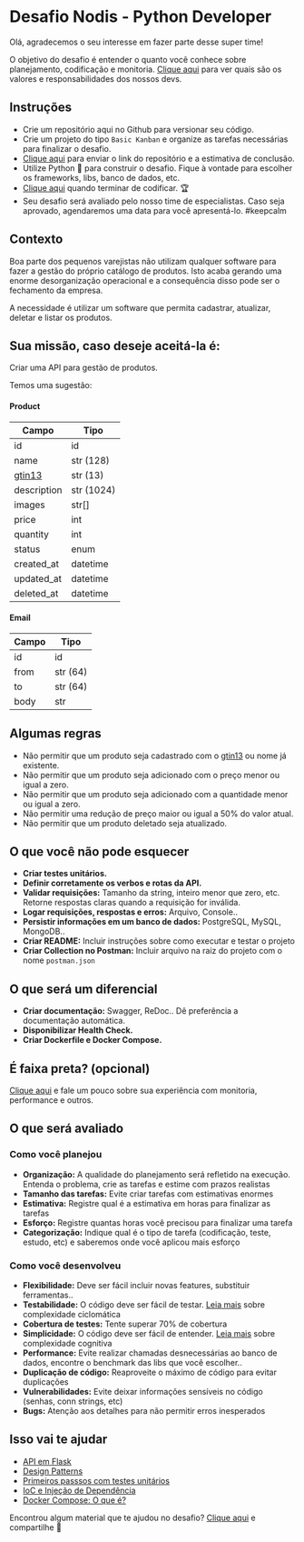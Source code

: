 # Desafio Nodis - Python Developer

Olá, agradecemos o seu interesse em fazer parte desse super time!

O objetivo do desafio é entender o quanto você conhece sobre planejamento, codificação e monitoria. [Clique aqui](https://github.com/nodis-com-br/bushido) para ver quais são os valores e responsabilidades dos nossos devs.

## Instruções
* Crie um repositório aqui no Github para versionar seu código.
* Crie um projeto do tipo ```Basic Kanban``` e organize as tarefas necessárias para finalizar o desafio.
* [Clique aqui](https://www.stone.com.br) para enviar o link do repositório e a estimativa de conclusão.
* Utilize Python :snake: para construir o desafio. Fique à vontade para escolher os frameworks, libs, banco de dados, etc.
* [Clique aqui](https://www.stone.com.br) quando terminar de codificar. :trophy:
* Seu desafio será avaliado pelo nosso time de especialistas. Caso seja aprovado, agendaremos uma data para você apresentá-lo. #keepcalm

## Contexto

Boa parte dos pequenos varejistas não utilizam qualquer software para fazer a gestão do próprio catálogo de produtos. Isto acaba gerando uma enorme desorganização operacional e a consequência disso pode ser o fechamento da empresa. 

A necessidade é utilizar um software que permita cadastrar, atualizar, deletar e listar os produtos.

## Sua missão, caso deseje aceitá-la é:

Criar uma API para gestão de produtos.

Temos uma sugestão:

#### Product

Campo   | Tipo
--------- | ------
id | id
name | str (128)
[gtin13](https://www.gs1br.org/codigos-e-padroes/chaves-de-identificacao/gtin) | str (13)
description | str (1024)
images | str[]
price | int 
quantity | int
status | enum
created_at | datetime
updated_at | datetime
deleted_at | datetime

#### Email

Campo   | Tipo
--------- | ------
id | id
from | str (64)
to | str (64)
body | str 

## Algumas regras

* Não permitir que um produto seja cadastrado com o [gtin13](https://www.gs1br.org/codigos-e-padroes/chaves-de-identificacao/gtin) ou nome já existente.
* Não permitir que um produto seja adicionado com o preço menor ou igual a zero.
* Não permitir que um produto seja adicionado com a quantidade menor ou igual a zero.
* Não permitir uma redução de preço maior ou igual a 50% do valor atual.
* Não permitir que um produto deletado seja atualizado.

## O que você não pode esquecer

* **Criar testes unitários.**
* **Definir corretamente os verbos e rotas da API.** 
* **Validar requisições:** Tamanho da string, inteiro menor que zero, etc. Retorne respostas claras quando a requisição for inválida.
* **Logar requisições, respostas e erros:** Arquivo, Console..
* **Persistir informações em um banco de dados:** PostgreSQL, MySQL, MongoDB..
* **Criar README:** Incluir instruções sobre como executar e testar o projeto
* **Criar Collection no Postman:** Incluir arquivo na raiz do projeto com o nome ```postman.json```

## O que será um diferencial

* **Criar documentação:** Swagger, ReDoc.. Dê preferência a documentação automática.
* **Disponibilizar Health Check.**
* **Criar Dockerfile e Docker Compose.**

## É faixa preta? (opcional)

[Clique aqui](https://www.stone.com.br) e fale um pouco sobre sua experiência com monitoria, performance e outros.

## O que será avaliado

### Como você planejou

* **Organização:** A qualidade do planejamento será refletido na execução. Entenda o problema, crie as tarefas e estime com prazos realistas
* **Tamanho das tarefas:** Evite criar tarefas com estimativas enormes
* **Estimativa:** Registre qual é a estimativa em horas para finalizar as tarefas
* **Esforço:** Registre quantas horas você precisou para finalizar uma tarefa
* **Categorização:** Indique qual é o tipo de tarefa (codificação, teste, estudo, etc) e saberemos onde você aplicou mais esforço

### Como você desenvolveu

* **Flexibilidade:** Deve ser fácil incluir novas features, substituir ferramentas..
* **Testabilidade:** O código deve ser fácil de testar. [Leia mais](https://medium.com/php-brasil/complexidade-ciclom%C3%A1tica-454191081681) sobre complexidade ciclomática
* **Cobertura de testes:** Tente superar 70% de cobertura
* **Simplicidade:** O código deve ser fácil de entender. [Leia mais](https://artesoftware.com.br/2019/02/10/complexidade-cognitiva/) sobre complexidade cognitiva
* **Performance:** Evite realizar chamadas desnecessárias ao banco de dados, encontre o benchmark das libs que você escolher..
* **Duplicação de código:** Reaproveite o máximo de código para evitar duplicações
* **Vulnerabilidades:** Evite deixar informações sensíveis no código (senhas, conn strings, etc)
* **Bugs:** Atenção aos detalhes para não permitir erros inesperados

## Isso vai te ajudar

* [API em Flask](https://lucassimon.com.br/2018/06/serie-api-em-flask---parte-1---introducao-configuracao-e-hello-world/)
* [Design Patterns](https://github.com/kelvins/design-patterns-python)
* [Primeiros passsos com testes unitários](http://devfuria.com.br/python/tdd-primeiros-passos-com-testes-unitarios/)
* [IoC e Injeção de Dependência](https://www.youtube.com/watch?v=A_rPxoNO3-c)
* [Docker Compose: O que é?](https://imasters.com.br/banco-de-dados/docker-compose-o-que-e-para-que-serve-o-que-come)

Encontrou algum material que te ajudou no desafio? [Clique aqui](https://www.stone.com.br) e compartilhe :pray:
